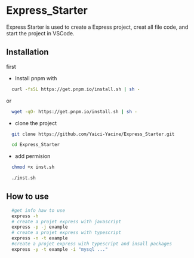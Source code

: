 # Express_Starter 
Express Starter is used to create a Express project, creat all file code, and start the project in VSCode.



## Installation

first

 - Install pnpm with 
```bash
  curl -fsSL https://get.pnpm.io/install.sh | sh -
```
or
```bash
  wget -qO- https://get.pnpm.io/install.sh | sh -
```
 - clone the project
```bash
  git clone https://github.com/Yaici-Yacine/Express_Starter.git
```

```bash
  cd Express_Starter

```
 - add permision
```bash
  chmod +x inst.sh 
```
```bash
  ./inst.sh 
```

## How to use
```bash
  #get info haw to use
  express -h 
  # create a projet express with javascript
  express -p -j example
  # create a projet express with typescript
  express -n -t example
  #create a projet express with typescript and insall packages
  express -y -t example -i "mysql ..."
```
